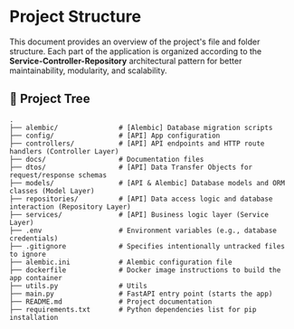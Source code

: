 # Project Structure

This document provides an overview of the project's file and folder structure. Each part of the application is organized according to the **Service-Controller-Repository** architectural pattern for better maintainability, modularity, and scalability.

## 📁 Project Tree

```plaintext
.
├── alembic/               # [Alembic] Database migration scripts 
├── config/                # [API] App configuration
├── controllers/           # [API] API endpoints and HTTP route handlers (Controller Layer)
├── docs/                  # Documentation files
├── dtos/                  # [API] Data Transfer Objects for request/response schemas
├── models/                # [API & Alembic] Database models and ORM classes (Model Layer)
├── repositories/          # [API] Data access logic and database interaction (Repository Layer)
├── services/              # [API] Business logic layer (Service Layer)
├── .env                   # Environment variables (e.g., database credentials)
├── .gitignore             # Specifies intentionally untracked files to ignore
├── alembic.ini            # Alembic configuration file
├── dockerfile             # Docker image instructions to build the app container
├── utils.py               # Utils
├── main.py                # FastAPI entry point (starts the app)
├── README.md              # Project documentation 
├── requirements.txt       # Python dependencies list for pip installation

````
